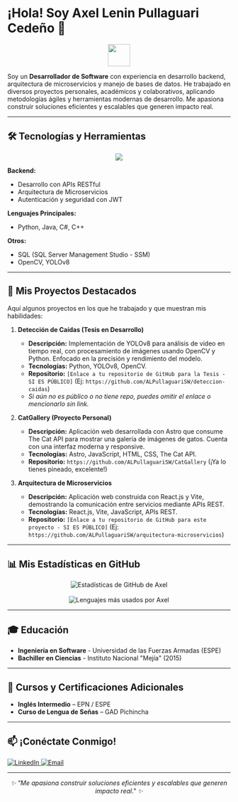 # ¡Hola! Soy Axel Lenin Pullaguari Cedeño 👋

<p align="center">
  <img src="https://media.giphy.com/media/VgCDAzcKvsR6OM0uWg/giphy.gif" width="50">
</p>

Soy un **Desarrollador de Software** con experiencia en desarrollo backend, arquitectura de microservicios y manejo de bases de datos. He trabajado en diversos proyectos personales, académicos y colaborativos, aplicando metodologías ágiles y herramientas modernas de desarrollo. Me apasiona construir soluciones eficientes y escalables que generen impacto real.

---

## 🛠️ Tecnologías y Herramientas

<p align="center">
  <a href="https://skillicons.dev">
    <img src="https://skillicons.dev/icons?i=python,java,cs,cpp,dotnet,javascript,react,vite,html,css,astro,opencv,git,github,visualstudio,vscode,sql&perline=6" />
    <!-- Considera añadir más si usas: docker, linux, aws, azure, django, spring, nodejs, etc. -->
  </a>
</p>

**Backend:**
*   Desarrollo con APIs RESTful
*   Arquitectura de Microservicios
*   Autenticación y seguridad con JWT

**Lenguajes Principales:**
*   Python, Java, C#, C++

**Otros:**
*   SQL (SQL Server Management Studio - SSM)
*   OpenCV, YOLOv8

---

## 🚀 Mis Proyectos Destacados

Aquí algunos proyectos en los que he trabajado y que muestran mis habilidades:

1.  **Detección de Caídas (Tesis en Desarrollo)**
    *   **Descripción:** Implementación de YOLOv8 para análisis de video en tiempo real, con procesamiento de imágenes usando OpenCV y Python. Enfocado en la precisión y rendimiento del modelo.
    *   **Tecnologías:** Python, YOLOv8, OpenCV.
    *   **Repositorio:** `[Enlace a tu repositorio de GitHub para la Tesis - SI ES PÚBLICO]` (Ej: `https://github.com/ALPullaguariSW/deteccion-caidas`)
    *   *Si aún no es público o no tiene repo, puedes omitir el enlace o mencionarlo sin link.*

2.  **CatGallery (Proyecto Personal)**
    *   **Descripción:** Aplicación web desarrollada con Astro que consume The Cat API para mostrar una galería de imágenes de gatos. Cuenta con una interfaz moderna y responsive.
    *   **Tecnologías:** Astro, JavaScript, HTML, CSS, The Cat API.
    *   **Repositorio:** `https://github.com/ALPullaguariSW/CatGallery` (¡Ya lo tienes pineado, excelente!)

3.  **Arquitectura de Microservicios**
    *   **Descripción:** Aplicación web construida con React.js y Vite, demostrando la comunicación entre servicios mediante APIs REST.
    *   **Tecnologías:** React.js, Vite, JavaScript, APIs REST.
    *   **Repositorio:** `[Enlace a tu repositorio de GitHub para este proyecto - SI ES PÚBLICO]` (Ej: `https://github.com/ALPullaguariSW/arquitectura-microservicios`)

---

## 📊 Mis Estadísticas en GitHub

<p align="center">
  <img align="center" src="https://github-readme-stats.vercel.app/api?username=ALPullaguariSW&show_icons=true&locale=es&theme=radical&hide_border=true&count_private=true" alt="Estadísticas de GitHub de Axel" />
  <br><br>
  <img align="center" src="https://github-readme-stats.vercel.app/api/top-langs/?username=ALPullaguariSW&layout=compact&locale=es&theme=radical&hide_border=true" alt="Lenguajes más usados por Axel"/>
</p>

---

## 🎓 Educación

*   **Ingeniería en Software** - Universidad de las Fuerzas Armadas (ESPE)
*   **Bachiller en Ciencias** - Instituto Nacional "Mejía" (2015)

---

## 📜 Cursos y Certificaciones Adicionales

*   **Inglés Intermedio** – EPN / ESPE
*   **Curso de Lengua de Señas** – GAD Pichincha

---

## 📫 ¡Conéctate Conmigo!

<p align="left">
  <a href="https://www.linkedin.com/in/axel-pullaguari/" target="_blank">
    <img src="https://img.shields.io/badge/LinkedIn-0077B5?style=for-the-badge&logo=linkedin&logoColor=white" alt="LinkedIn"/>
  </a>
  <a href="mailto:axel_2008ec@hotmail.com">
    <img src="https://img.shields.io/badge/Hotmail-0078D4?style=for-the-badge&logo=microsoft-outlook&logoColor=white" alt="Email"/>
  </a>
  <!-- Si tienes un portafolio web personal, añádelo aquí -->
  <!-- <a href="[TU_PORTAFOLIO_WEB_AQUÍ]" target="_blank">
    <img src="https://img.shields.io/badge/Portafolio-DAA520?style=for-the-badge&logo=google-chrome&logoColor=white" alt="Portafolio"/>
  </a> -->
</p>

---
<p align="center">
  <em>✨ "Me apasiona construir soluciones eficientes y escalables que generen impacto real." ✨</em>
</p>
